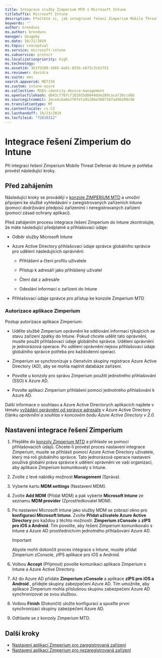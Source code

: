 ```yaml
---
title: Integrace služby Zimperium MTD s Microsoft Intune
titleSuffix: Microsoft Intune
description: Přečtěte si, jak integrovat řešení Zimperium Mobile Threat Defense s Microsoft Intune, abyste mohli regulovat přístup mobilních zařízení k firemním prostředkům.
keywords: ''
author: brenduns
ms.author: brenduns
manager: dougeby
ms.date: 10/21/2019
ms.topic: conceptual
ms.service: microsoft-intune
ms.subservice: protect
ms.localizationpriority: high
ms.technology: ''
ms.assetid: 363fd280-1865-4a61-855b-eb75c3c62753
ms.reviewer: davidra
ms.suite: ems
search.appverid: MET150
ms.custom: intune-azure
ms.collection: M365-identity-device-management
ms.openlocfilehash: d843cf707cf182655d0044dde289caca730ccd6b
ms.sourcegitcommit: 3ace4cba6e2f6fefa9120be3807387a49b200c9b
ms.translationtype: MT
ms.contentlocale: cs-CZ
ms.lasthandoff: 10/23/2019
ms.locfileid: "72810312"
---
```

# <a name="integrate-zimperium-with-intune"></a>Integrace řešení Zimperium do Intune

Při integraci řešení Zimperium Mobile Threat Defense do Intune je potřeba provést následující kroky.

## <a name="before-you-begin"></a>Před zahájením

Následující kroky se provádějí v [konzole ZIMPERIUM MTD](https://www.zimperium.com/platform) a umožní připojení ke službě vyhledávání v zaregistrovaných zařízeních Intune (pomocí dodržování předpisů zařízením) i neregistrovaných zařízení (pomocí zásad ochrany aplikací).

Před zahájením procesu integrace řešení Zimperium do Intune zkontrolujte, že máte následující předplatné a přihlašovací údaje:

- Odběr služby Microsoft Intune

- Azure Active Directory přihlašovací údaje správce globálního správce pro udělení následujících oprávnění:

  - Přihlášení a čtení profilu uživatele

  - Přístup k adresáři jako přihlášený uživatel

  - Čtení dat z adresáře

  - Odeslání informací o zařízení do Intune

- Přihlašovací údaje správce pro přístup ke konzole Zimperium MTD

### <a name="zimperium-app-authorization"></a>Autorizace aplikace Zimperium

Postup autorizace aplikace Zimperium:

- Udělte službě Zimperium oprávnění ke sdělování informací týkajících se stavu zařízení zpátky do Intune. Pokud chcete udělit tato oprávnění, musíte použít přihlašovací údaje globálního správce. Udělení oprávnění je jednorázová operace. Po udělení oprávnění nejsou přihlašovací údaje globálního správce potřeba pro každodenní operaci.

- Zimperium se synchronizuje s členstvím skupiny registrace Azure Active Directory (AD), aby se mohla naplnit databáze zařízení.

- Povolte u konzoly pro správu Zimperium použití jednotného přihlašování (SSO) k Azure AD.

- Povolte aplikaci Zimperium přihlášení pomocí jednotného přihlašování k Azure AD.

Další informace o souhlasu a Azure Active Directorych aplikacích najdete v tématu [vyžádání oprávnění od správce adresáře](https://docs.microsoft.com/azure/active-directory/develop/v2-permissions-and-consent#request-the-permissions-from-a-directory-admin) v Azure Active Directory článku *oprávnění a souhlas v koncovém bodu Azure Active Directory v 2.0*.


## <a name="to-set-up-zimperium-integration"></a>Nastavení integrace řešení Zimperium

1. Přejděte do [konzoly Zimperium MTD](https://www.zimperium.com/platform) a přihlaste se pomocí přihlašovacích údajů. Chcete-li provést proces nastavení integrace Zimperium, musíte se přihlásit pomocí Azure Active Directory uživatele, který má roli globálního správce. Tato jednorázová operace nastavení používá globální práva správce k udělení oprávnění ve vaší organizaci, aby aplikace Zimperium komunikovaly s Intune. 

2. Zvolte z levé nabídky možnost **Management** (Správa).

3. Vyberte kartu **MDM settings** (Nastavení MDM).

4. Zvolte **Add MDM** (Přidat MDM) a pak vyberte **Microsoft Intune** ze seznamu **MDM provider** (Zprostředkovatel MDM).

5. Po nastavení Microsoft Intune jako služby MDM se zobrazí okno pro **konfiguraci Microsoft Intune**. Zvolte **Přidat uživatele Azure Active Directory** pro každou z těchto možností: **Zimperium zConsole** a **zIPS pro iOS a Android**. Tím povolíte, aby řešení Zimperium komunikovalo s Intune a Azure AD prostřednictvím jednotného přihlašování Azure AD.

    > [!IMPORTANT]  
    > Abyste mohli dokončit proces integrace s Intune, musíte přidat Zimperium zConsole, zIPS aplikace pro iOS a Android.

6. Volbou **Accept** (Přijmout) povolte komunikaci aplikace Zimperium s Intune a Azure Active Directory.

7. Až do Azure AD přidáte **Zimperium zConsole** a aplikace **zIPS pro iOS a Android** , přidejte skupiny zabezpečení Azure AD. Tím umožníte, aby aplikace Zimperium mohla příslušnou skupinu zabezpečení Azure AD synchronizovat se svou službou.

8. Volbou **Finish** (Dokončit) uložte konfiguraci a spusťte první synchronizaci skupiny zabezpečení Azure AD.

9. Odhlaste se z konzoly Zimperium MTD.

## <a name="next-steps"></a>Další kroky

- [Nastavení aplikací Zimperium pro zaregistrovaná zařízení](mtd-apps-ios-app-configuration-policy-add-assign.md)
- [Nastavení aplikací Zimperium pro nezaregistrovaná zařízení](~/protect/mtd-add-apps-unenrolled-devices.md)
